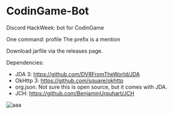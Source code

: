 # CodinGame-Bot
Discord HackWeek: bot for CodinGame

One command: profile
The prefix is a mention

Download jarfile via the releases page.

Dependencies:
- JDA 3: https://github.com/DV8FromTheWorld/JDA
- OkHttp 3: https://github.com/square/okhttp
- org.json. Not sure this is open source, but it comes with JDA.
- JCH: https://github.com/BenjaminUrquhart/JCH

![aaa](https://chat.is-going-to-rickroll.me/i/MSGRtVrwVcfZVQ.png)
